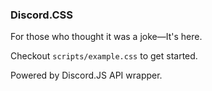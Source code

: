 ### Discord.CSS

For those who thought it was a joke&mdash;It's here.

Checkout `scripts/example.css` to get started.

Powered by Discord.JS API wrapper.